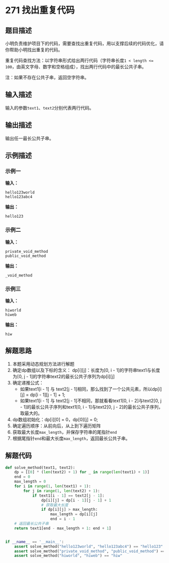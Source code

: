# 271 找出重复代码

## 题目描述

小明负责维护项目下的代码，需要查找出重复代码，用以支撑后续的代码优化，请你帮助小明找出重复的代码。

重复代码查找方法：以字符串形式给出两行代码（字符串长度`1 < length <= 100`，由英文字母、数字和空格组成），找出两行代码中的最长公共子串。

注：如果不存在公共子串，返回空字符串。

## 输入描述

输入的参数`text1`、`text2`分别代表两行代码。

## 输出描述

输出任一最长公共子串。

## 示例描述

### 示例一

**输入：**
```text
hello123world
hello123abc4
```

**输出：**
```text
hello123
```

### 示例二

**输入：**
```text
private_void_method
public_void_method
```

**输出：**
```text
_void_method
```

### 示例三

**输入：**
```text
hiworld
hiweb
```

**输出：**
```text
hiw
```

## 解题思路

1. 本题采用动态规划方法进行解题
2. 确定dp数组以及下标的含义：
   dp[i][j]：⻓度为[0, i - 1]的字符串text1与⻓度为[0, j - 1]的字符串text2的最⻓公共⼦序列为dp[i][j]
3. 确定递推公式：
   - 如果text1[i - 1] 与 text2[j - 1]相同，那么找到了⼀个公共元素，所以dp[i][j] = dp[i - 1][j - 1] + 1;
   - 如果text1[i - 1] 与 text2[j - 1]不相同，那就看看text1[0, i - 2]与text2[0, j - 1]的最⻓公共⼦序列和text1[0, i - 1]与text2[0, j - 2]的最⻓公共⼦序列，取最⼤的。
4. dp数组初始化：dp[i][0] = 0，dp[0][j] = 0;
5. 确定遍历顺序：从前向后，从上到下遍历矩阵
6. 获取最大长度`max_length`，并保存字符串的尾指针`end`
7. 根据尾指针`end`和最大长度`max_length`，返回最长公共子串。
     
## 解题代码

```python
def solve_method(text1, text2):
    dp = [[0] * (len(text2) + 1) for _ in range(len(text1) + 1)]
    end = 0
    max_length = 0
    for i in range(1, len(text1) + 1):
        for j in range(1, len(text2) + 1):
            if text1[i - 1] == text2[j - 1]:
                dp[i][j] = dp[i - 1][j - 1] + 1
                # 获取最大长度
                if dp[i][j] > max_length:
                    max_length = dp[i][j]
                    end = i - 1
    # 返回最长公共子串                
    return text1[end - max_length + 1: end + 1]


if __name__ == '__main__':
    assert solve_method("hello123world", "hello123abc4") == "hello123"
    assert solve_method("private_void_method", "public_void_method") == "_void_method"
    assert solve_method("hiworld", "hiweb") == "hiw"
```